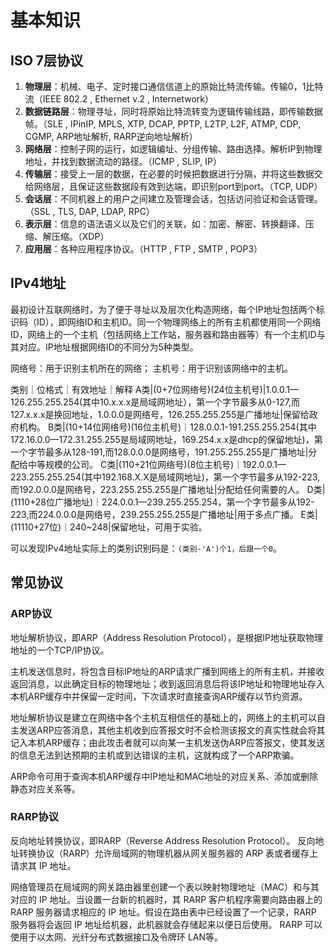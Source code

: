 # 基本知识

## ISO 7层协议

1. **物理层**：机械、电子、定时接口通信信道上的原始比特流传输。传输0，1比特流（IEEE 802.2 , Ethernet v.2 , Internetwork）
2. **数据链路层**：物理寻址，同时将原始比特流转变为逻辑传输线路，即传输数据帧。（SLE , IPinIP, MPLS, XTP, DCAP, PPTP, L2TP, L2F, ATMP, CDP, CGMP, ARP地址解析, RARP逆向地址解析）
3. **网络层**：控制子网的运行，如逻辑编址、分组传输、路由选择。解析IP到物理地址，并找到数据流动的路径。（ICMP , SLIP, IP）
4. **传输层**：接受上一层的数据，在必要的时候把数据进行分隔，并将这些数据交给网络层，且保证这些数据段有效到达端，即识别port到port。（TCP, UDP）
5. **会话层**：不同机器上的用户之间建立及管理会话，包括访问验证和会话管理。（SSL , TLS, DAP, LDAP, RPC）
6. **表示层**：信息的语法语义以及它们的关联，如：加密、解密、转换翻译、压缩、解压缩。（XDP）
7. **应用层**：各种应用程序协议。（HTTP , FTP , SMTP , POP3）

## IPv4地址

最初设计互联网络时，为了便于寻址以及层次化构造网络，每个IP地址包括两个标识码（ID），即网络ID和主机ID。同一个物理网络上的所有主机都使用同一个网络ID，网络上的一个主机（包括网络上工作站，服务器和路由器等）有一个主机ID与其对应。IP地址根据网络ID的不同分为5种类型。

网络号：用于识别主机所在的网络；
主机号：用于识别该网络中的主机。

类别｜位格式｜有效地址｜解释
A类|(0+7位网络号)(24位主机号)|1.0.0.1—126.255.255.254(其中10.x.x.x是局域网地址），第一个字节最多从0-127,而127.x.x.x是换回地址，1.0.0.0是网络号，126.255.255.255是广播地址|保留给政府机构。
B类|(10+14位网络号)(16位主机号)｜128.0.0.1-191.255.255.254(其中172.16.0.0—172.31.255.255是局域网地址，169.254.x.x是dhcp的保留地址)，第一个字节最多从128-191,而128.0.0.0是网络号，191.255.255.255是广播地址|分配给中等规模的公司。
C类|(110+21位网络号)(8位主机号)｜192.0.0.1—223.255.255.254(其中192.168.X.X是局域网地址)，第一个字节最多从192-223,而192.0.0.0是网络号，223.255.255.255是广播地址|分配给任何需要的人。
D类|(1110+28位广播地址)｜224.0.0.1—239.255.255.254，第一个字节最多从192-223,而224.0.0.0是网络号，239.255.255.255是广播地址|用于多点广播。
E类|(11110+27位)｜240~248|保留地址，可用于实验。

可以发现IPv4地址实际上的类别识别码是：`(类别-'A')个1，后跟一个0`。

## 常见协议

### ARP协议

地址解析协议，即ARP（Address Resolution Protocol），是根据IP地址获取物理地址的一个TCP/IP协议。

主机发送信息时，将包含目标IP地址的ARP请求广播到网络上的所有主机，并接收返回消息，以此确定目标的物理地址；收到返回消息后将该IP地址和物理地址存入本机ARP缓存中并保留一定时间，下次请求时直接查询ARP缓存以节约资源。

地址解析协议是建立在网络中各个主机互相信任的基础上的，网络上的主机可以自主发送ARP应答消息，其他主机收到应答报文时不会检测该报文的真实性就会将其记入本机ARP缓存；由此攻击者就可以向某一主机发送伪ARP应答报文，使其发送的信息无法到达预期的主机或到达错误的主机，这就构成了一个ARP欺骗。

ARP命令可用于查询本机ARP缓存中IP地址和MAC地址的对应关系、添加或删除静态对应关系等。

### RARP协议

反向地址转换协议，即RARP（Reverse Address Resolution Protocol）。 反向地址转换协议（RARP）允许局域网的物理机器从网关服务器的 ARP 表或者缓存上请求其 IP 地址。

网络管理员在局域网的网关路由器里创建一个表以映射物理地址（MAC）和与其对应的 IP 地址。当设置一台新的机器时，其 RARP 客户机程序需要向路由器上的 RARP 服务器请求相应的 IP 地址。假设在路由表中已经设置了一个记录，RARP 服务器将会返回 IP 地址给机器，此机器就会存储起来以便日后使用。 RARP 可以使用于以太网、光纤分布式数据接口及令牌环 LAN等。
